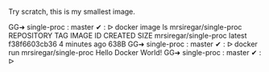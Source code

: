 Try scratch, this is my smallest image.

GG➜  single-proc : master ✔ : ᐅ  docker image ls mrsiregar/single-proc
REPOSITORY              TAG                 IMAGE ID            CREATED             SIZE
mrsiregar/single-proc   latest              f38f6603cb36        4 minutes ago       638B
GG➜  single-proc : master ✔ : ᐅ  docker run mrsiregar/single-proc
Hello Docker World!
GG➜  single-proc : master ✔ : ᐅ 
